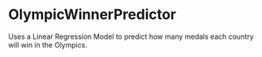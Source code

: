 # OlympicWinnerPredictor
Uses a Linear Regression Model to predict how many medals each country will win in the Olympics.
